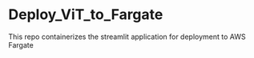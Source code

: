 # Deploy_ViT_to_Fargate
This repo containerizes the streamlit application for deployment to AWS Fargate
